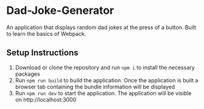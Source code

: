 # Dad-Joke-Generator
An application that displays random dad jokes at the press of a button. Built to learn the basics of Webpack.

## Setup Instructions

 1. Download or clone the repository and run `npm i` to install the necessary packages
 2. Run `npm run build` to build the application. Once the application is built a browser tab containing the bundle information will be displayed
 3. Run `npm run dev` to start the application. The application will be visible on http://localhost:3000
